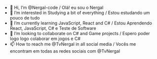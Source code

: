 - 👋 Hi, I’m @Nergal-code / Olá! eu sou o Nergal
- 👀 I’m interested in Studying a bit of everything / Estou estudando um pouco de tudo
- 🌱 I’m currently learning JavaScript, React and C# / Estou Aprendendo React, JavaScript, C# e Teste de Software
- 💞️ I’m looking to collaborate on C# and Game projects / Espero poder logo logo colaborar em jogos e C#
- 📫 How to reach me @TvNergal in all social media / Vocês me encontram em todas as redes sociais com @TvNergal

